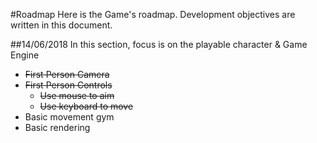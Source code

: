 #Roadmap
Here is the Game's roadmap.
Development objectives are written in this document.

##14/06/2018
In this section, focus is on the playable character & Game Engine
- ~~First Person Camera~~
- ~~First Person Controls~~
  - ~~Use mouse to aim~~
  - ~~Use keyboard to move~~
- Basic movement gym
- Basic rendering